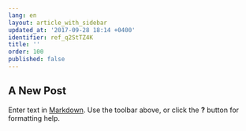 ```yaml
---
lang: en
layout: article_with_sidebar
updated_at: '2017-09-28 18:14 +0400'
identifier: ref_q2StTZ4K
title: ''
order: 100
published: false
---
```

## A New Post

Enter text in [Markdown](http://daringfireball.net/projects/markdown/). Use the toolbar above, or click the **?** button for formatting help.

